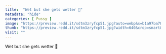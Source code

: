 ```yaml
---
title:  "Wet but she gets wetter 🥰"
metadate: "hide"
categories: [ Pussy ]
image: "https://preview.redd.it/sdtm3zryfcp51.jpg?auto=webp&s=b1a97ba786070ac417c721967e41423e4cfb5cbb"
thumb: "https://preview.redd.it/sdtm3zryfcp51.jpg?width=640&crop=smart&auto=webp&s=1ab616583d6f739ad61e0fc12cd61e8ceae3c097"
visit: ""
---
```

Wet but she gets wetter 🥰
